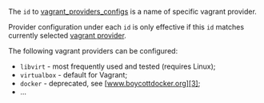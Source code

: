 
The `id` to [vagrant_providers_configs][1] is a name of specific
vagrant provider.

Provider configuration under each `id` is only effective if this `id` matches
currently selected [vagrant provider][2].

The following vagrant providers can be configured:
* `libvirt` - most frequently used and tested (requires Linux);
* `virtualbox` - default for Vagrant;
* `docker` - deprecated, see [www.boycottdocker.org][3];
* ...

[1]: /docs/pillars/common/system_features/vagrant_configuration/vagrant_providers_configs/readme.md
[2]: /docs/pillars/common/system_features/vagrant_configuration/vagrant_provider/readme.md
[3]: http://www.boycottdocker.org/

